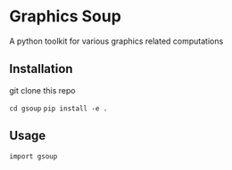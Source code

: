 # Graphics Soup

A python toolkit for various graphics related computations

## Installation

git clone this repo

`cd gsoup`
`pip install -e .`

## Usage

`import gsoup`